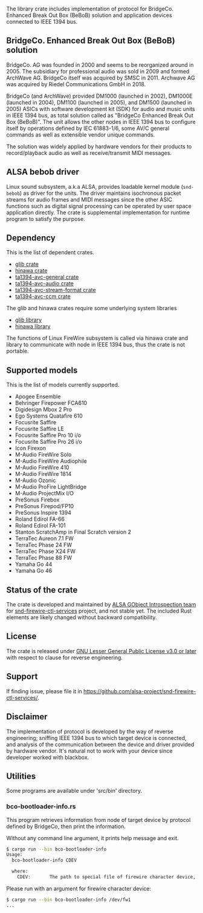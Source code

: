 The library crate includes implementation of protocol for BridgeCo. Enhanced Break Out Box
(BeBoB) solution and application devices connected to IEEE 1394 bus.

## BridgeCo. Enhanced Break Out Box (BeBoB) solution

BridgeCo. AG was founded in 2000 and seems to be reorganized around in 2005. The subsidiary
for professional audio was sold in 2009 and formed ArchWave AG. BridgeCo itself was acquired
by SMSC in 2011. Archwave AG was acquired by Riedel Communications GmbH in 2018.

BridgeCo (and ArchWave) provided DM1000 (launched in 2002), DM1000E (launched in 2004), DM1100
(launched in 2005), and DM1500 (launched in 2005) ASICs with software development kit (SDK) for
audio and music units in IEEE 1394 bus, as total solution called as "BridgeCo Enhanced Break Out
Box (BeBoB)". The unit allows the other nodes in IEEE 1394 bus to configure itself by operations
defined by IEC 61883-1/6, some AV/C general commands as well as extensible vendor unique commands.

The solution was widely applied by hardware vendors for their products to record/playback audio
as well as receive/transmit MIDI messages.

## ALSA bebob driver

Linux sound subsystem, a.k.a ALSA, provides loadable kernel module (`snd-bebob`) as driver for
the units. The driver maintains isochronous packet streams for audio frames and MIDI messages
since the other ASIC functions such as digital signal processing can be operated by user space
application directly. The crate is supplemental implementation for runtime program to satisfy
the purpose.

## Dependency

This is the list of dependent crates.

 * [glib crate](https://crates.io/crates/glib)
 * [hinawa crate](https://crates.io/crates/hinawa)
 * [ta1394-avc-general crate](https://crates.io/crates/ta1394-avc-general)
 * [ta1394-avc-audio crate](https://crates.io/crates/ta1394-avc-audio)
 * [ta1394-avc-stream-format crate](https://crates.io/crates/ta1394-avc-stream-format)
 * [ta1394-avc-ccm crate](https://crates.io/crates/ta1394-avc-ccm)

The glib and hinawa crates require some underlying system libraries

 * [glib library](https://docs.gtk.org/glib/)
 * [hinawa library](https://alsa-project.github.io/gobject-introspection-docs/hinawa/)

The functions of Linux FireWire subsystem is called via hinawa crate and library to communicate
with node in IEEE 1394 bus, thus the crate is not portable.

## Supported models

This is the list of models currently supported.

 * Apogee Ensemble
 * Behringer Firepower FCA610
 * Digidesign Mbox 2 Pro
 * Ego Systems Quatafire 610
 * Focusrite Saffire
 * Focusrite Saffire LE
 * Focusrite Saffire Pro 10 i/o
 * Focusrite Saffire Pro 26 i/o
 * Icon Firexon
 * M-Audio FireWire Solo
 * M-Audio FireWire Audiophile
 * M-Audio FireWire 410
 * M-Audio FireWire 1814
 * M-Audio Ozonic
 * M-Audio ProFire LightBridge
 * M-Audio ProjectMix I/O
 * PreSonus Firebox
 * PreSonus Firepod/FP10
 * PreSonus Inspire 1394
 * Roland Edirol FA-66
 * Roland Edirol FA-101
 * Stanton ScratchAmp in Final Scratch version 2
 * TerraTec Aureon 7.1 FW
 * TerraTec Phase 24 FW
 * TerraTec Phase X24 FW
 * TerraTec Phase 88 FW
 * Yamaha Go 44
 * Yamaha Go 46

## Status of the crate

The crate is developed and maintained by
[ALSA GObject Introspection team](https://alsa-project.github.io/gobject-introspection-docs/) for
[snd-firewire-ctl-services](https://github.com/alsa-project/snd-firewire-ctl-services/) project,
and not stable yet. The included Rust elements are likely changed without backward compatibility.

## License

The crate is released under
[GNU Lesser General Public License v3.0 or later](https://spdx.org/licenses/LGPL-3.0-or-later.html)
with respect to clause for reverse engineering.

## Support

If finding issue, please file it in <https://github.com/alsa-project/snd-firewire-ctl-services/>.

## Disclaimer

The implementation of protocol is developed by the way of reverse engineering; sniffing IEEE 1394
bus to which target device is connected, and analysis of the communication between the device and
driver provided by hardware vendor. It's natural not to work with your device since developer
worked with blackbox.

## Utilities

Some programs are available under 'src/bin' directory.

### bco-bootloader-info.rs

This program retrieves information from node of target device by protocol defined by BridgeCo,
then print the information.

Without any command line argument, it prints help message and exit.

```sh
$ cargo run --bin bco-bootloader-info
Usage:
  bco-bootloader-info CDEV

  where:
    CDEV:       The path to special file of firewire character device, typically '/dev/fw1'.
```

Please run with an argument for firewire character device:

```sh
$ cargo run --bin bco-bootloader-info /dev/fw1
...
```
